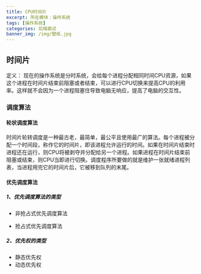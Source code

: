 ```yaml
---
title: CPU时间片
excerpt: 所在模块：操作系统
tags: [操作系统]
categories: 后端面试
banner_img: /img/壁纸.jpg
---
```


## 时间片

定义： 现在的操作系统是分时系统，会给每个进程分配相同时间CPU资源，如果这个进程在时间片结束前阻塞或者结束，可以进行CPU切换来提高CPU的利用率。这样就不会因为一个进程阻塞住导致电脑无响应，提高了电脑的交互性。

### 调度算法

#### 轮状调度算法

​	时间片轮转调度是一种最古老，最简单，最公平且使用最广的算法。每个进程被分配一个时间段，称作它的时间片，即该进程允许运行的时间。如果在时间片结束时进程还在运行，则CPU将被剥夺并分配给另一个进程。如果进程在时间片结束前阻塞或结束，则CPU当即进行切换。调度程序所要做的就是维护一张就绪进程列表，当进程用完它的时间片后，它被移到队列的末尾。

#### 优先调度算法

##### 1、优先调度算法的类型

- 非抢占式优先调度算法

- 抢占式优先调度算法

##### 2、优先权的类型

- 静态优先权
- 动态优先权